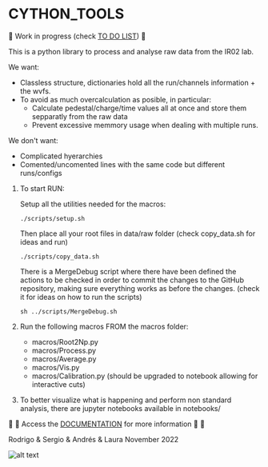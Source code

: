 # CYTHON_TOOLS

:construction: 
Work in progress (check [TO DO LIST](https://github.com/CIEMAT-Neutrino/CYTHON_TOOLS/blob/main/To_Do.md))
:construction:

This is a python library to process and analyse raw data from the IR02 lab.

We want:
* Classless structure, dictionaries hold all the run/channels information + the wvfs.   
* To avoid as much overcalculation as posible, in particular:
    - Calculate pedestal/charge/time values all at once and store them sepparatly from the raw data
    - Prevent excessive memmory usage when dealing with multiple runs. 

We don't want:
* Complicated hyerarchies
* Comented/uncomented lines with the same code but different runs/configs



1. To start RUN:

    Setup all the utilities needed for the macros:
    ```
    ./scripts/setup.sh 
    ```
    
    Then place all your root files in data/raw folder (check copy_data.sh for ideas and run)
    ```
    ./scripts/copy_data.sh
    ```
    
    There is a MergeDebug script where there have been defined the actions to be checked in order to commit the changes to the GitHub repository, making sure everything works as before the changes. (check it for ideas on how to run the scripts)
    ```
    sh ../scripts/MergeDebug.sh
    ```

2. Run the following macros FROM the macros folder:
    - macros/Root2Np.py
    - macros/Process.py
    - macros/Average.py
    - macros/Vis.py
    - macros/Calibration.py (should be upgraded to notebook allowing for interactive cuts)
    
3. To better visualize what is happening and perform non standard analysis, there are jupyter notebooks available in notebooks/

:book: :page_with_curl: Access the [DOCUMENTATION](https://github.com/CIEMAT-Neutrino/CYTHON_TOOLS/blob/main/To_Do.md) for more information :page_with_curl: :book:

Rodrigo & Sergio & Andrés & Laura
November 2022

![alt text](https://i.imgflip.com/72cpdl.jpg)


